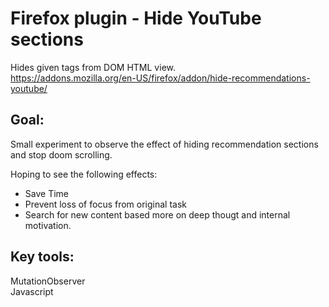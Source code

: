 # Firefox plugin - Hide YouTube sections
Hides given tags from DOM HTML view.  
https://addons.mozilla.org/en-US/firefox/addon/hide-recommendations-youtube/ 

## Goal: 
Small experiment to observe the effect of hiding recommendation sections and stop doom scrolling.

Hoping to see the following effects:
- Save Time
- Prevent loss of focus from original task
- Search for new content based more on deep thougt and internal motivation.

## Key tools: 
MutationObserver  
Javascript
